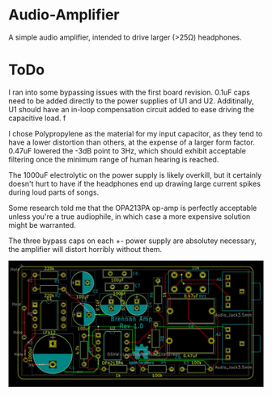 # Audio-Amplifier
A simple audio amplifier, intended to drive larger (>25Ω) headphones.

# ToDo
I ran into some bypassing issues with the first board revision. 0.1uF caps need to be added directly to the power supplies
of U1 and U2. Additinally, U1 should have an in-loop compensation circuit added to ease driving the capacitive load. f

I chose Polypropylene as the material for my input capacitor, as they tend to have a lower distortion than others, at the
expense of a larger form factor. 0.47uF lowered the -3dB point to 3Hz, which should exhibit acceptable filtering once
the minimum range of human hearing is reached.

The 1000uF electrolytic on the power supply is likely overkill, but it certainly doesn't hurt to have if the headphones 
end up drawing large current spikes during loud parts of songs.

Some research told me that the OPA213PA op-amp is perfectly acceptable unless you're a true audiophile, in which case
a more expensive solution might be warranted.

The three bypass caps on each +- power supply are absolutey necessary, the amplifier will distort horribly without them.

![Schematic](/schematic.jpg?raw=true "")

